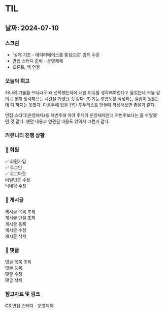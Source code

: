 # TIL
## 날짜: 2024-07-10

### 스크럼
* '설계 기초 - 데이터베이스를 중심으로' 강의 수강 
* 면접 스터디 준비 - 운영체제
* 프론트, 백 연결 

### 오늘의 회고
하나의 기술을 쓰더라도 왜 선택했는지에 대한 이유를 생각해야한다고 들었는데 오늘 강의로 통해 생각해보는 시간을 가졌던 것 같다. 또 기능 흐름도를 작성하는 실습이 있었는데 다 하지는 못했다. 다음주에 있을 간단 투두리스트 만들때 작성해보면 좋을거 같다.

면접 스터디(운영체제)를 저번주에 이어 주제가 운영체제인데 저번주보다는 좀 수월했던 것 같다. 했던 내용과 연관된 내용도 있어서 그런거 같다.

### 커뮤니티 진행 상황
### 📌 회원
✅ 회원가입</br>
✅ 로그인</br>
✅ 로그아웃</br>
비밀번호 수정</br>
닉네임 수정

### 📌 게시글
게시글 목록 조회</br>
게시글 단일 조회</br>
게시글 등록</br>
게시글 수정</br>
게시글 삭제

### 📌 댓글
댓글 목록 조회</br>
댓글 등록</br>
댓글 수정</br>
댓글 삭제

### 참고자료 및 링크
[](https://www.notion.so/goorm/ellie-6d21ae2499a245dc8b571c1c14329261) CS 면접 스터디 - 운영체제